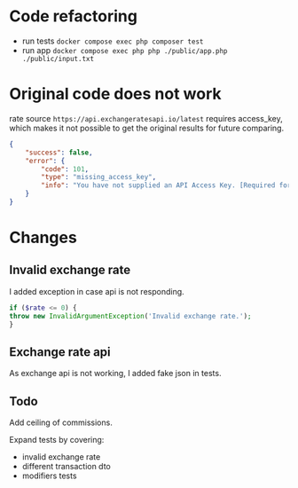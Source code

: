 # Code refactoring

- run tests `docker compose exec php composer test`
- run app `docker compose exec php php ./public/app.php ./public/input.txt`

# Original code does not work

rate source `https://api.exchangeratesapi.io/latest` requires access_key, which makes it not possible to get the original results for future comparing.
``` json
{
    "success": false,
    "error": {
        "code": 101,
        "type": "missing_access_key",
        "info": "You have not supplied an API Access Key. [Required format: access_key=YOUR_ACCESS_KEY]"
    }
}
```

# Changes

## Invalid exchange rate
I added exception in case api is not responding.

``` php
if ($rate <= 0) {
throw new InvalidArgumentException('Invalid exchange rate.');
}
```

## Exchange rate api
As exchange api is not working, I added fake json in tests.

## Todo
Add ceiling of commissions.

Expand tests by covering:
* invalid exchange rate
* different transaction dto
* modifiers tests
